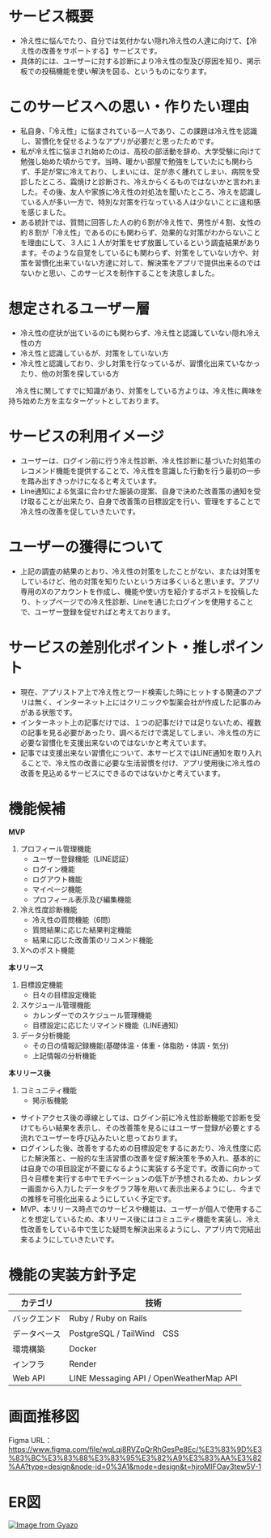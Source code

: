 # サービス概要
* 冷え性に悩んでたり、自分では気付かない隠れ冷え性の人達に向けて、【冷え性の改善をサポートする】サービスです。
* 具体的には、ユーザーに対する診断により冷え性の型及び原因を知り、掲示板での投稿機能を使い解決を図る、というものになります。

# このサービスへの思い・作りたい理由
* 私自身、「冷え性」に悩まされている一人であり、この課題は冷え性を認識し、習慣化を促せるようなアプリが必要だと思ったためです。
* 私が冷え性に悩まされ始めたのは、高校の部活動を辞め、大学受験に向けて勉強し始めた頃からです。当時、暖かい部屋で勉強をしていたにも関わらず、手足が常に冷えており、しまいには、足が赤く腫れてしまい、病院を受診したところ、霜焼けと診断され、冷えからくるものではないかと言われました。その後、友人や家族に冷え性の対処法を聞いたところ、冷えを認識している人が多い一方で、特別な対策を行なっている人は少ないことに違和感を感じました。
* ある統計では、質問に回答した人の約６割が冷え性で、男性が４割、女性の約８割が「冷え性」であるのにも関わらず、効果的な対策がわからないことを理由にして、３人に１人が対策をせず放置しているという調査結果があります。そのような自覚をしているにも関わらず、対策をしていない方や、対策を習慣化出来ていない方達に対して、解決策をアプリで提供出来るのではないかと思い、このサービスを制作することを決意しました。

# 想定されるユーザー層
* 冷え性の症状が出ているのにも関わらず、冷え性と認識していない隠れ冷え性の方
* 冷え性と認識しているが、対策をしていない方
* 冷え性と認識しており、少し対策を行なっているが、習慣化出来ていなかったり、他の対策を探している方

　冷え性に関してすでに知識があり、対策をしている方よりは、冷え性に興味を持ち始めた方を主なターゲットとしております。

# サービスの利用イメージ
* ユーザーは、ログイン前に行う冷え性診断、冷え性診断に基づいた対処策のレコメンド機能を提供することで、冷え性を意識した行動を行う最初の一歩を踏み出すきっかけになると考えています。
* Line通知による気温に合わせた服装の提案、自身で決めた改善策の通知を受け取ることが出来たり、自身で改善策の目標設定を行い、管理をすることで冷え性の改善を促していきたいです。

# ユーザーの獲得について
* 上記の調査の結果のとおり、冷え性の対策をしたことがない、または対策をしているけど、他の対策を知りたいという方は多くいると思います。アプリ専用のXのアカウントを作成し、機能や使い方を紹介するポストを投稿したり、トップページでの冷え性診断、Lineを通じたログインを使用することで、ユーザー登録を促せればと考えております。

# サービスの差別化ポイント・推しポイント
* 現在、アプリストア上で冷え性とワード検索した時にヒットする関連のアプリは無く、インターネット上にはクリニックや製薬会社が作成した記事のみがある状態です。
* インターネット上の記事だけでは、１つの記事だけでは足りないため、複数の記事を見る必要があったり、調べるだけで満足してしまい、冷え性の方に必要な習慣化を支援出来ないのではないかと考えています。
* 記事では支援出来ない習慣化について、本サービスではLINE通知を取り入れることで、冷え性の改善に必要な生活習慣を付け、アプリ使用後に冷え性の改善を見込めるサービスにできるのではないかと考えています。

# 機能候補
**MVP**
   1. プロフィール管理機能
      - ユーザー登録機能（LINE認証）
      - ログイン機能
      - ログアウト機能
      - マイページ機能
      - プロフィール表示及び編集機能
   2. 冷え性度診断機能
      - 冷え性の質問機能（6問）
      - 質問結果に応じた結果判定機能
      - 結果に応じた改善策のリコメンド機能
   3. Xへのポスト機能 

**本リリース**
   1. 目標設定機能
      - 日々の目標設定機能
   2. スケジュール管理機能
      - カレンダーでのスケジュール管理機能
      - 目標設定に応じたリマインド機能（LINE通知）
   3. データ分析機能
      - その日の情報記録機能(基礎体温・体重・体脂肪・体調・気分)
      - 上記情報の分析機能

**本リリース後**
   1. コミュニティ機能
      - 掲示板機能

* サイトアクセス後の導線としては、ログイン前に冷え性診断機能で診断を受けてもらい結果を表示し、その改善策を見るにはユーザー登録が必要とする流れでユーザーを呼び込みたいと思っております。
* ログインした後、改善をするための目標設定をするにあたり、冷え性度に応じた解決策と、一般的な生活習慣の改善を促す解決策を予め入れ、基本的には自身での項目設定が不要になるように実装する予定です。改善に向かって日々目標を実行する中でモチベーションの低下が予想されるため、カレンダー画面から入力したデータをグラフ等を用いて表示出来るようにし、今までの推移を可視化出来るようにしていく予定です。
* MVP、本リリース時点でのサービスや機能は、ユーザーが個人で使用することを想定しているため、本リリース後にはコミュニティ機能を実装し、冷え性改善をしている中で生じた疑問を解決出来るようにし、アプリ内で完結出来るようにしていきたいです。

# 機能の実装方針予定
| カテゴリ       | 技術                                     |
| ------------- | -------------                           |
| バックエンド    | Ruby / Ruby on Rails                    |
| データベース    | PostgreSQL / TailWind　CSS              |
| 環境構築       | Docker                                  |
| インフラ       | Render                                  |
| Web API      | LINE Messaging API / OpenWeatherMap API  |

# 画面推移図
Figma URL：https://www.figma.com/file/wqLqj8RVZpQrRhGesPe8Ec/%E3%83%9D%E3%83%BC%E3%83%88%E3%83%95%E3%82%A9%E3%83%AA%E3%82%AA?type=design&node-id=0%3A1&mode=design&t=hjroMIFOay3tew5V-1

# ER図
[![Image from Gyazo](https://i.gyazo.com/d8cfa6742fe2e2e98a1b673f0cfb70ee.png)](https://gyazo.com/d8cfa6742fe2e2e98a1b673f0cfb70ee)
